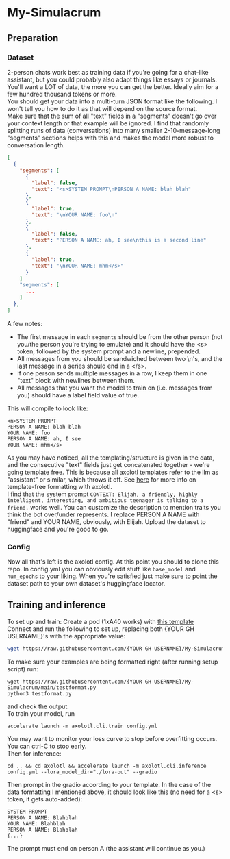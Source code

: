 # My-Simulacrum
## Preparation
### Dataset
2-person chats work best as training data if you're going for a chat-like assistant, but you could probably also adapt things like essays or journals. You'll want a LOT of data, the more you can get the better. Ideally aim for a few hundred thousand tokens or more.  
You should get your data into a multi-turn JSON format like the following. I won't tell you how to do it as that will depend on the source format.  
Make sure that the sum of all "text" fields in a "segments" doesn't go over your context length or that example will be ignored. I find that randomly splitting runs of data (conversations) into many smaller 2-10-message-long "segments" sections helps with this and makes the model more robust to conversation length.  
```json
[
  {
    "segments": [
      {
        "label": false,
        "text": "<s>SYSTEM PROMPT\nPERSON A NAME: blah blah"
      },
      {
        "label": true,
        "text": "\nYOUR NAME: foo\n"
      },
      {
        "label": false,
        "text": "PERSON A NAME: ah, I see\nthis is a second line"
      },
      {
        "label": true,
        "text": "\nYOUR NAME: mhm</s>"
      }
    ]
    "segments": [
      ...
    ]
  },
]
```
A few notes:
- The first message in each `segments` should be from the other person (not you/the person you're trying to emulate) and it should have the \<s\> token, followed by the system prompt and a newline, prepended.
- All messages from you should be sandwiched between two \n's, and the last message in a series should end in a \</s\>.
- If one person sends multiple messages in a row, I keep them in one "text" block with newlines between them.
- All messages that you want the model to train on (i.e. messages from you) should have a label field value of true.

This will compile to look like:  
```
<n>SYSTEM PROMPT
PERSON A NAME: blah blah
YOUR NAME: foo
PERSON A NAME: ah, I see
YOUR NAME: mhm</s>
```
As you may have noticed, all the templating/structure is given in the data, and the consecutive "text" fields just get concatenated together - we're going template free. This is because all axolotl templates refer to the llm as "assistant" or similar, which throws it off. See [here](https://openaccess-ai-collective.github.io/axolotl/docs/input_output.html) for more info on template-free formatting with axolotl.  
I find that the system prompt `CONTEXT: Elijah, a friendly, highly intelligent, interesting, and ambitious teenager is talking to a friend.` works well. You can customize the description to mention traits you think the bot over/under represents. I replace PERSON A NAME with "friend" and YOUR NAME, obviously, with Elijah.
Upload the dataset to huggingface and you're good to go.
### Config
Now all that's left is the axolotl config. At this point you should to clone this repo. In config.yml you can obviously edit stuff like `base_model` and `num_epochs` to your liking. When you're satisfied just make sure to point the dataset path to your own dataset's huggingface locator.  
## Training and inference
To set up and train:
Create a pod (1xA40 works) with [this template](https://www.runpod.io/console/gpu-cloud?template=v2ickqhz9s&ref=6i7fkpdz)  
Connect and run the following to set up, replacing both {YOUR GH USERNAME}'s with the appropriate value:  
```bash
wget https://raw.githubusercontent.com/{YOUR GH USERNAME}/My-Simulacrum/main/run.bash && bash run.bash {YOUR GH USERNAME}
```
To make sure your examples are being formatted right (after running setup script) run:  
```
wget https://raw.githubusercontent.com/{YOUR GH USERNAME}/My-Simulacrum/main/testformat.py
python3 testformat.py
```
and check the output.  
To train your model, run 
```
accelerate launch -m axolotl.cli.train config.yml
```
You may want to monitor your loss curve to stop before overfitting occurs. You can ctrl-C to stop early.  
Then for inference:
```
cd .. && cd axolotl && accelerate launch -m axolotl.cli.inference config.yml --lora_model_dir="./lora-out" --gradio
```
Then prompt in the gradio according to your template. In the case of the data formatting I mentioned above, it should look like this (no need for a \<s\> token, it gets auto-added):
```
SYSTEM PROMPT
PERSON A NAME: Blahblah
YOUR NAME: Blahblah
PERSON A NAME: Blahblah
{...}
```
The prompt must end on person A (the assistant will continue as you.)
